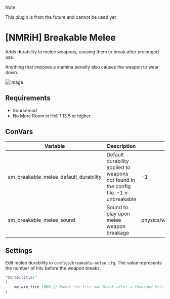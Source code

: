 > [!NOTE]
> This plugin is from the future and cannot be used yet

# [NMRiH] Breakable Melee
Adds durability to melee weapons, causing them to break after prolonged use.

Anything that imposes a stamina penalty also causes the weapon to wear down.

![image](https://github.com/dysphie/nmrih-breakable-weapons/assets/11559683/cde38476-7c6a-493c-9fa1-c8869ce83f6e)


## Requirements
- Sourcemod
- No More Room in Hell 1.13.5 or higher

## ConVars 
| Variable | Description | Default value |
| --- | --- | --- |
| sm_breakable_melee_default_durability | Default durability applied to weapons not found in the config file. -1 = unbreakable | -1 | 
| sm_breakable_melee_sound | Sound to play upon melee weapon breakage | physics/wood/wood_plank_break8.wav |

## Settings

Edit melee durability in `configs/breakable-melee.cfg`. The value represents the number of hits before the weapon breaks.

```cpp
"Durabilities"
{
    me_axe_fire 1000 // Makes the fire axe break after a thousand hits
}
```
